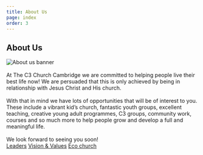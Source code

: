 ```yaml
---
title: About Us
page: index
order: 3
---
```


<section class="slice_AboutUs">
    <div class="container">
        <h1 class="section-title">
            About Us</h1>
        <img src="/Images/Content/4/Templates/49141/images/PicAboutUs.jpg" alt="About us banner"/>
        <div>
            <div class="ArticleBody">
                <br />
                At&nbsp;The C3 Church Cambridge&nbsp;we are committed to helping people live their best life now! We are persuaded that this is only achieved by being in relationship with Jesus Christ and His church.<br />
                &nbsp;<br />
                With that in mind we have lots of opportunities that will be of interest to you. These include a vibrant kid&rsquo;s church, fantastic youth groups, excellent teaching, creative young adult programmes, C3 groups, community work, courses and so much more to help people grow and develop a full and meaningful life.<br />
                &nbsp;<br />
                We look forward to seeing you soon!<br />
                <a class="button" href="/newtochurch/leaders/">Leaders</a> <a class="button" href="/newtochurch/visionvalues/">Vision &amp; Values</a> <a class="button" href="/ecochurch/">Eco church</a>
            </div>
        </div>
    </div>

</section>
